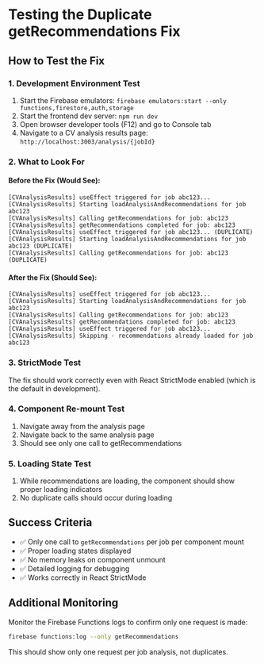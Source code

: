 # Testing the Duplicate getRecommendations Fix

## How to Test the Fix

### 1. Development Environment Test
1. Start the Firebase emulators: `firebase emulators:start --only functions,firestore,auth,storage`
2. Start the frontend dev server: `npm run dev`
3. Open browser developer tools (F12) and go to Console tab
4. Navigate to a CV analysis results page: `http://localhost:3003/analysis/{jobId}`

### 2. What to Look For

#### Before the Fix (Would See):
```
[CVAnalysisResults] useEffect triggered for job abc123...
[CVAnalysisResults] Starting loadAnalysisAndRecommendations for job abc123
[CVAnalysisResults] Calling getRecommendations for job: abc123
[CVAnalysisResults] getRecommendations completed for job: abc123
[CVAnalysisResults] useEffect triggered for job abc123... (DUPLICATE)
[CVAnalysisResults] Starting loadAnalysisAndRecommendations for job abc123 (DUPLICATE)
[CVAnalysisResults] Calling getRecommendations for job: abc123 (DUPLICATE)
```

#### After the Fix (Should See):
```
[CVAnalysisResults] useEffect triggered for job abc123...
[CVAnalysisResults] Starting loadAnalysisAndRecommendations for job abc123
[CVAnalysisResults] Calling getRecommendations for job: abc123
[CVAnalysisResults] getRecommendations completed for job: abc123
[CVAnalysisResults] useEffect triggered for job abc123...
[CVAnalysisResults] Skipping - recommendations already loaded for job abc123
```

### 3. StrictMode Test
The fix should work correctly even with React StrictMode enabled (which is the default in development).

### 4. Component Re-mount Test
1. Navigate away from the analysis page
2. Navigate back to the same analysis page
3. Should see only one call to getRecommendations

### 5. Loading State Test
1. While recommendations are loading, the component should show proper loading indicators
2. No duplicate calls should occur during loading

## Success Criteria
- ✅ Only one call to `getRecommendations` per job per component mount
- ✅ Proper loading states displayed
- ✅ No memory leaks on component unmount
- ✅ Detailed logging for debugging
- ✅ Works correctly in React StrictMode

## Additional Monitoring
Monitor the Firebase Functions logs to confirm only one request is made:
```bash
firebase functions:log --only getRecommendations
```

This should show only one request per job analysis, not duplicates.
